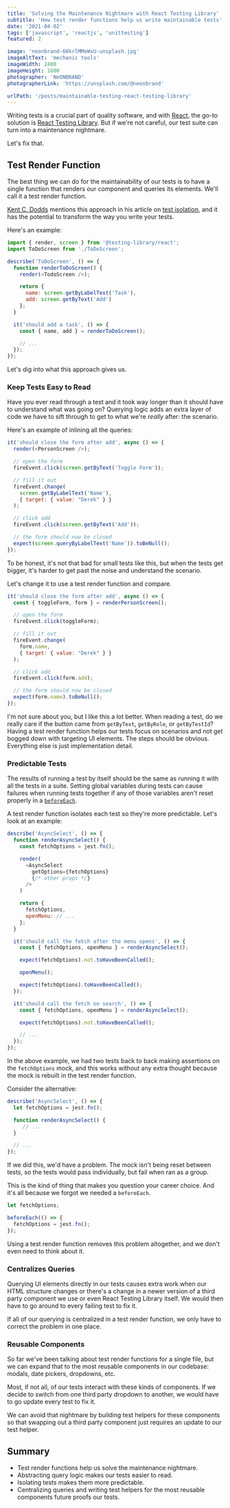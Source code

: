 ```yaml
---
title: 'Solving the Maintenance Nightmare with React Testing Library'
subtitle: 'How test render functions help us write maintainable tests'
date: '2021-04-02'
tags: ['javascript', 'reactjs', 'unittesting']
featured: 2

image: 'neonbrand-60krlMMeWxU-unsplash.jpg'
imageAltText: 'mechanic tools'
imageWidth: 2400
imageHeight: 1600
photographer: 'NeONBRAND'
photographerLink: 'https://unsplash.com/@neonbrand'

urlPath: '/posts/maintainable-testing-react-testing-library'
---
```


Writing tests is a crucial part of quality software, and with [React](http://reactjs.org/), the go-to solution is [React Testing Library](https://testing-library.com/docs/react-testing-library/intro/). But if we're not careful, our test suite can turn into a maintenance nightmare.

Let's fix that.

## Test Render Function

The best thing we can do for the maintainability of our tests is to have a single function that renders our component and queries its elements. We'll call it a test render function.

[Kent C. Dodds](https://twitter.com/kentcdodds) mentions this approach in his article on [test isolation](https://kentcdodds.com/blog/test-isolation-with-react#even-better), and it has the potential to transform the way you write your tests.

Here's an example:

```javascript
import { render, screen } from '@testing-library/react';
import ToDoScreen from './ToDoScreen';

describe('ToDoScreen', () => {
  function renderToDoScreen() {
    render(<TodoScreen />);

    return {
      name: screen.getByLabelText('Task'),
      add: screen.getByText('Add')
    };
  }

  it('should add a task', () => {
    const { name, add } = renderToDoScreen();

    // ...
  });
});
```

Let's dig into what this approach gives us.

### Keep Tests Easy to Read

Have you ever read through a test and it took way longer than it should have to understand what was going on? Querying logic adds an extra layer of code we have to sift through to get to what we're _really_ after: the scenario.

Here's an example of inlining all the queries:

```javascript
it('should close the form after add', async () => {
  render(<PersonScreen />);

  // open the form
  fireEvent.click(screen.getByText('Toggle Form'));

  // fill it out
  fireEvent.change(
    screen.getByLabelText('Name'),
    { target: { value: "Derek" } }
  );

  // click add
  fireEvent.click(screen.getByText('Add'));

  // the form should now be closed
  expect(screen.queryByLabelText('Name')).toBeNull();
});
```

To be honest, it's not that bad for small tests like this, but when the tests get bigger, it's harder to get past the noise and understand the scenario.

Let's change it to use a test render function and compare.

```javascript
it('should close the form after add', async () => {
  const { toggleForm, form } = renderPersonScreen();

  // open the form
  fireEvent.click(toggleForm);

  // fill it out
  fireEvent.change(
    form.name,
    { target: { value: "Derek" } }
  );

  // click add
  fireEvent.click(form.add);

  // the form should now be closed
  expect(form.name).toBeNull();
});
```

I'm not sure about you, but I like this a lot better. When reading a test, do we really care if the button came from `getByText`, `getByRole`, or `getByTestId`? Having a test render function helps our tests focus on scenarios and not get bogged down with targeting UI elements. The steps should be obvious. Everything else is just implementation detail.

### Predictable Tests

The results of running a test by itself should be the same as running it with all the tests in a suite. Setting global variables during tests can cause failures when running tests together if any of those variables aren't reset properly in a [`beforeEach`](https://jestjs.io/docs/api#beforeeachfn-timeout).

A test render function isolates each test so they're more predictable. Let's look at an example:

```javascript
describe('AsyncSelect', () => {
  function renderAsyncSelect() {
    const fetchOptions = jest.fn();

    render(
      <AsyncSelect
        getOptions={fetchOptions}
        {/* other props */}
      />
    )

    return {
      fetchOptions,
      openMenu: // ...
    };
  }

  it('should call the fetch after the menu opens', () => {
    const { fetchOptions, openMenu } = renderAsyncSelect();

    expect(fetchOptions).not.toHaveBeenCalled();

    openMenu();

    expect(fetchOptions).toHaveBeenCalled();
  });

  it('should call the fetch on search', () => {
    const { fetchOptions, openMenu } = renderAsyncSelect();

    expect(fetchOptions).not.toHaveBeenCalled();

    // ...
  });
});
```

In the above example, we had two tests back to back making assertions on the `fetchOptions` mock, and this works without any extra thought because the mock is rebuilt in the test render function.

Consider the alternative:

```javascript
describe('AsyncSelect', () => {
  let fetchOptions = jest.fn();

  function renderAsyncSelect() {
     // ...
  }

  // ...
});
```

If we did this, we'd have a problem. The mock isn't being reset between tests, so the tests would pass individually, but fail when ran as a group. 

This is the kind of thing that makes you question your career choice. And it's all because we forgot we needed a `beforeEach`.

```javascript
let fetchOptions;

beforeEach(() => {
  fetchOptions = jest.fn();
});
```

Using a test render function removes this problem altogether, and we don't even need to think about it.

### Centralizes Queries

Querying UI elements directly in our tests causes extra work when our HTML structure changes or there's a change in a newer version of a third party component we use or even React Testing Library itself. We would then have to go around to every failing test to fix it.

If all of our querying is centralized in a test render function, we only have to correct the problem in one place.

### Reusable Components

So far we've been talking about test render functions for a single file, but we can expand that to the most reusable components in our codebase: modals, date pickers, dropdowns, etc.

Most, if not all, of our tests interact with these kinds of components. If we decide to switch from one third party dropdown to another, we would have to go update every test to fix it.

We can avoid that nightmare by building test helpers for these components so that swapping out a third party component just requires an update to our test helper.

## Summary

- Test render functions help us solve the maintenance nightmare.
- Abstracting query logic makes our tests easier to read.
- Isolating tests makes them more predictable.
- Centralizing queries and writing test helpers for the most reusable components future proofs our tests.